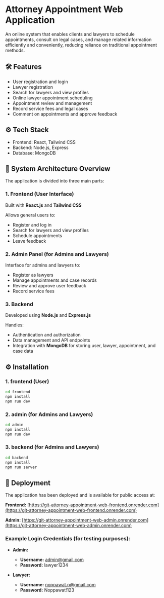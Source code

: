 # Attorney Appointment Web Application

An online system that enables clients and lawyers to schedule appointments, consult on legal cases, and manage related information efficiently and conveniently, reducing reliance on traditional appointment methods.

## 🛠️ Features
- User registration and login
- Lawyer registration
- Search for lawyers and view profiles
- Online lawyer appointment scheduling
- Appointment review and management
- Record service fees and legal cases
- Comment on appointments and approve feedback

## ⚙️ Tech Stack
- Frontend: React, Tailwind CSS  
- Backend: Node.js, Express  
- Database: MongoDB

## 🧱 System Architecture Overview

The application is divided into three main parts:

### 1. Frontend (User Interface)
Built with **React.js** and **Tailwind CSS**

Allows general users to:
- Register and log in
- Search for lawyers and view profiles
- Schedule appointments
- Leave feedback

### 2. Admin Panel (for Admins and Lawyers)
Interface for admins and lawyers to:
- Register as lawyers
- Manage appointments and case records
- Review and approve user feedback
- Record service fees

### 3. Backend
Developed using **Node.js** and **Express.js**

Handles:
- Authentication and authorization
- Data management and API endpoints
- Integration with **MongoDB** for storing user, lawyer, appointment, and case data

## ⚙️ Installation

### 1. frontend (User)

```bash
cd frontend
npm install
npm run dev
 ```
### 2. admin (for Admins and Lawyers)
```bash
cd admin
npm install
npm run dev
 ```

### 3. backend (for Admins and Lawyers)
```bash
cd backend
npm install
npm run server
 ```

 ## 🚀 Deployment

The application has been deployed and is available for public access at:

**Frontend:** [https://git-attorney-appointment-web-frontend.onrender.com](https://git-attorney-appointment-web-frontend.onrender.com)

**Admin:** [https://git-attorney-appointment-web-admin.onrender.com](https://git-attorney-appointment-web-admin.onrender.com)


### Example Login Credentials (for testing purposes):
- **Admin:**
  - **Username:** admin@gmail.com
  - **Password:** lawyer1234

- **Lawyer:**
  - **Username:** noppawat.p@gmail.com
  - **Password:** Noppawat!123
